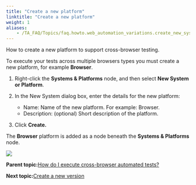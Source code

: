 ```yaml
--- 
title: "Create a new platform"
linktitle: "Create a new platform"
weight: 1
aliases: 
    - /TA_FAQ/Topics/faq.howto.web_automation_variations.create_new_system.html
---
```


How to create a new platform to support cross-browser testing.

To execute your tests across multiple browsers types you must create a new platform, for example **Browser**.

1.  Right-click the **Systems & Platforms** node, and then select **New System or Platform**.

2.  In the New System dialog box, enter the details for the new platform:

    -   Name: Name of the new platform. For example: Browser.
    -   Description: \(optional\) Short description of the platform.
3.  Click **Create.**


The **Browser** platform is added as a node beneath the **Systems & Platforms** node.

![](/images/TA_Automation/Images/web_automation_new_system.png)

**Parent topic:**[How do I execute cross-browser automated tests?](/TA_FAQ/Topics/faq.howto.web_automation_variations.html)

**Next topic:**[Create a new version](/TA_FAQ/Topics/faq.howto.web_automation_variations.create_new_version.html)

